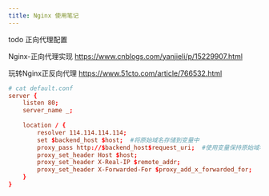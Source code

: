 ```yaml
---
title: Nginx 使用笔记
---
```


todo 正向代理配置

Nginx-正向代理实现 
https://www.cnblogs.com/yanjieli/p/15229907.html

玩转Nginx正反向代理
https://www.51cto.com/article/766532.html

```conf
# cat default.conf 
server {
    listen 80;
    server_name _;
    
    location / {
        resolver 114.114.114.114;
        set $backend_host $host;  #将原始域名存储到变量中
        proxy_pass http://$backend_host$request_uri;  #使用变量保持原始域名
        proxy_set_header Host $host;
        proxy_set_header X-Real-IP $remote_addr;
        proxy_set_header X-Forwarded-For $proxy_add_x_forwarded_for;
    }
}
```
